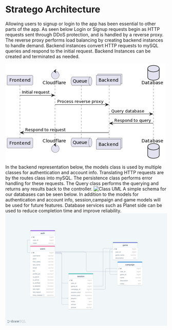 # Stratego Architecture
Allowing users to signup or login to the app has been essential to other parts of the app. 
As seen below Login or Signup requests begin as HTTP requests sent through DDoS protection, and is handled by a reverse proxy.
The reverse proxy performs load balancing by creating backend instances to handle demand. Backend instances convert HTTP requests to mySQL queries and respond to the initial request.
Backend Instances can be created and terminated as needed.

![Sequence UML](images/SeqUML.png)
In the backend representation below, the models class is used by multiple classes for authentication and account info.
Translating HTTP requests are by the routes class into mySQL. The persistence class performs error handling for these requests. 
The Query class performs the querying and returns any results back to the controller.
![Class UML](images/ClassUML1)
A simple schema for our databases can be seen below. In addition to the models for authentication and account info, session,campaign and game models will be used for future features.
Database services such as Planet side can be used to reduce completion time and improve reliability.
![Entity Relationship Diagram](images/ERD.png)
